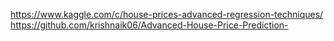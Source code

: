 https://www.kaggle.com/c/house-prices-advanced-regression-techniques/
https://github.com/krishnaik06/Advanced-House-Price-Prediction-
